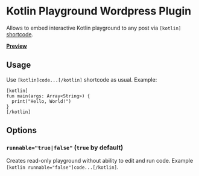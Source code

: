 # Kotlin Playground Wordpress Plugin

Allows to embed interactive Kotlin playground to any post via `[kotlin]` [shortcode](https://codex.wordpress.org/Shortcode_API).

**[Preview](https://raw.githubusercontent.com/Kotlin/kotlin-playground-wp-plugin/master/preview.gif)**

## Usage

Use `[kotlin]code...[/kotlin]` shortcode as usual. Example:

```
[kotlin]
fun main(args: Array<String>) {
  print("Hello, World!")
}
[/kotlin]
```

## Options 

### `runnable="true|false"` (`true` by default)

Creates read-only playground without ability to edit and run code. Example `[kotlin runnable="false"]code...[/kotlin]`.